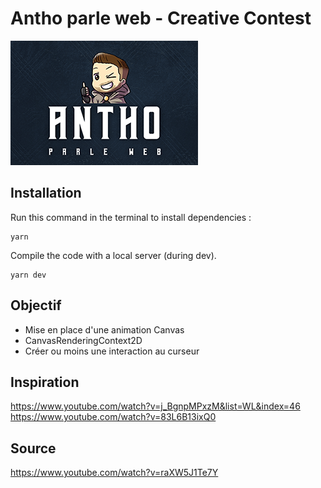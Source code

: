# Antho parle web - Creative Contest

![APW for Three.js](apw.png)

## Installation
Run this command in the terminal to install dependencies :
```
yarn
```
Compile the code with a local server (during dev).
```
yarn dev
```
## Objectif
- Mise en place d'une animation Canvas
- CanvasRenderingContext2D
- Créer ou moins une interaction au curseur

## Inspiration
https://www.youtube.com/watch?v=j_BgnpMPxzM&list=WL&index=46
https://www.youtube.com/watch?v=83L6B13ixQ0

## Source
https://www.youtube.com/watch?v=raXW5J1Te7Y

